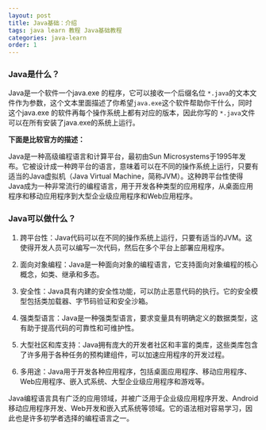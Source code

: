 ```yaml
---
layout: post
title: Java基础：介绍
tags: java learn 教程 Java基础教程
categories: java-learn
order: 1
---
```

### Java是什么？

Java是一个软件一个java.exe 的程序，它可以接收一个后缀名位 `*.java`的文本文件作为参数，这个文本里面描述了你希望`java.exe`这个软件帮助你干什么，同时这个java.exe 的软件再每个操作系统上都有对应的版本，因此你写的 `*.java`文件可以在所有安装了java.exe的系统上运行。

**下面是比较官方的描述：**

Java是一种高级编程语言和计算平台，最初由Sun Microsystems于1995年发布。它被设计成一种跨平台的语言，意味着可以在不同的操作系统上运行，只要有适当的Java虚拟机（Java Virtual Machine，简称JVM）。这种跨平台性使得Java成为一种非常流行的编程语言，用于开发各种类型的应用程序，从桌面应用程序和移动应用程序到大型企业级应用程序和Web应用程序。


### Java可以做什么？

1. 跨平台性：Java代码可以在不同的操作系统上运行，只要有适当的JVM。这使得开发人员可以编写一次代码，然后在多个平台上部署应用程序。

1. 面向对象编程：Java是一种面向对象的编程语言，它支持面向对象编程的核心概念，如类、继承和多态。

1. 安全性：Java具有内建的安全性功能，可以防止恶意代码的执行。它的安全模型包括类加载器、字节码验证和安全沙箱。

1. 强类型语言：Java是一种强类型语言，要求变量具有明确定义的数据类型，这有助于提高代码的可靠性和可维护性。

1. 大型社区和库支持：Java拥有庞大的开发者社区和丰富的类库，这些类库包含了许多用于各种任务的预构建组件，可以加速应用程序的开发过程。

1. 多用途：Java用于开发各种应用程序，包括桌面应用程序、移动应用程序、Web应用程序、嵌入式系统、大型企业级应用程序和游戏等。

Java编程语言具有广泛的应用领域，并被广泛用于企业级应用程序开发、Android移动应用程序开发、Web开发和嵌入式系统等领域。它的语法相对容易学习，因此也是许多初学者选择的编程语言之一。